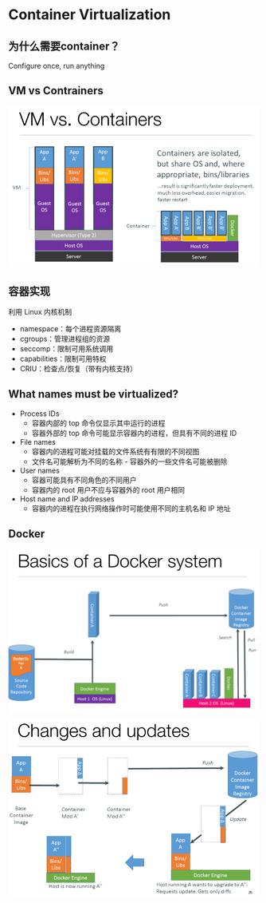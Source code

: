 # Container Virtualization

## 为什么需要container？

Configure once, run anything

## VM vs Contrainers

![image-20240411181010660](assets\image-20240411181010660.png)

## 容器实现 

利用 Linux 内核机制 

- namespace：每个进程资源隔离 
- cgroups：管理进程组的资源 
-  seccomp：限制可用系统调用 
- capabilities：限制可用特权 
- CRIU：检查点/恢复（带有内核支持）

## What names must be virtualized?

- Process IDs 
  - 容器内部的 top 命令仅显示其中运行的进程 
  - 容器外部的 top 命令可能显示容器内的进程，但具有不同的进程 ID 
- File names 
  - 容器内的进程可能对挂载的文件系统有有限的不同视图 
  - 文件名可能解析为不同的名称 - 容器外的一些文件名可能被删除 
- User names 
  - 容器可能具有不同角色的不同用户 
  - 容器内的 root 用户不应与容器外的 root 用户相同 
- Host name and IP addresses 
  - 容器内的进程在执行网络操作时可能使用不同的主机名和 IP 地址

## Docker

![image-20240411181632043](assets\image-20240411181632043.png)

 ![image-20240411181648201](assets\image-20240411181648201.png)